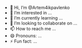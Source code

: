 - 👋 Hi, I’m @Artem4ikpavlenko
- 👀 I’m interested in ...
- 🌱 I’m currently learning ...
- 💞️ I’m looking to collaborate on ...
- 📫 How to reach me ...
- 😄 Pronouns: ...
- ⚡ Fun fact: ...

<!---
Artem4ikpavlenko/Artem4ikpavlenko is a ✨ special ✨ repository because its `README.md` (this file) appears on your GitHub profile.
You can click the Preview link to take a look at your changes.
--->
